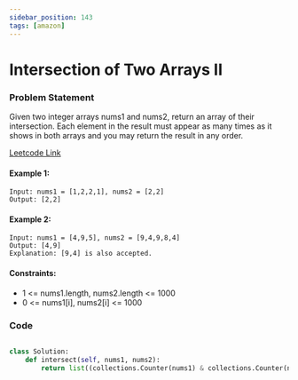 ```yaml
---
sidebar_position: 143
tags: [amazon]
---
```


# Intersection of Two Arrays II

### Problem Statement

Given two integer arrays nums1 and nums2, return an array of their intersection. Each element in the result must appear as many times as it shows in both arrays and you may return the result in any order.

[Leetcode Link](https://leetcode.com/problems/intersection-of-two-arrays-ii/)

#### Example 1:

```
Input: nums1 = [1,2,2,1], nums2 = [2,2]
Output: [2,2]
```

#### Example 2:

```
Input: nums1 = [4,9,5], nums2 = [9,4,9,8,4]
Output: [4,9]
Explanation: [9,4] is also accepted.
```

#### Constraints:

- 1 <= nums1.length, nums2.length <= 1000
- 0 <= nums1[i], nums2[i] <= 1000

### Code

```python title="Python Code"

class Solution:
    def intersect(self, nums1, nums2):
        return list((collections.Counter(nums1) & collections.Counter(nums2)).elements())
```
